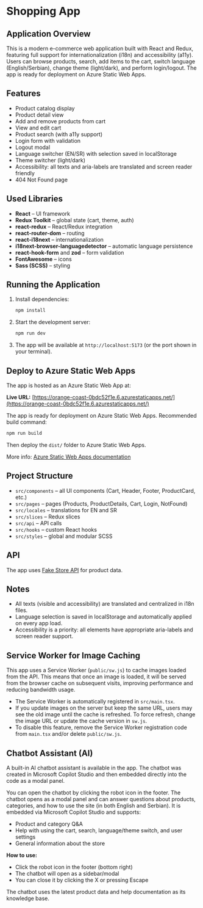 # Shopping App

## Application Overview

This is a modern e-commerce web application built with React and Redux, featuring full support for internationalization (i18n) and accessibility (a11y). Users can browse products, search, add items to the cart, switch language (English/Serbian), change theme (light/dark), and perform login/logout. The app is ready for deployment on Azure Static Web Apps.

## Features

- Product catalog display
- Product detail view
- Add and remove products from cart
- View and edit cart
- Product search (with a11y support)
- Login form with validation
- Logout modal
- Language switcher (EN/SR) with selection saved in localStorage
- Theme switcher (light/dark)
- Accessibility: all texts and aria-labels are translated and screen reader friendly
- 404 Not Found page

## Used Libraries

- **React** – UI framework
- **Redux Toolkit** – global state (cart, theme, auth)
- **react-redux** – React/Redux integration
- **react-router-dom** – routing
- **react-i18next** – internationalization
- **i18next-browser-languagedetector** – automatic language persistence
- **react-hook-form** and **zod** – form validation
- **FontAwesome** – icons
- **Sass (SCSS)** – styling

## Running the Application

1. Install dependencies:
   ```bash
   npm install
   ```
2. Start the development server:
   ```bash
   npm run dev
   ```
3. The app will be available at `http://localhost:5173` (or the port shown in your terminal).

## Deploy to Azure Static Web Apps

The app is hosted as an Azure Static Web App at:

**Live URL:** [https://orange-coast-0bdc52f1e.6.azurestaticapps.net/](https://orange-coast-0bdc52f1e.6.azurestaticapps.net/)

The app is ready for deployment on Azure Static Web Apps. Recommended build command:

```bash
npm run build
```

Then deploy the `dist/` folder to Azure Static Web Apps.

More info: [Azure Static Web Apps documentation](https://learn.microsoft.com/en-us/azure/static-web-apps/)

## Project Structure

- `src/components` – all UI components (Cart, Header, Footer, ProductCard, etc.)
- `src/pages` – pages (Products, ProductDetails, Cart, Login, NotFound)
- `src/locales` – translations for EN and SR
- `src/slices` – Redux slices
- `src/api` – API calls
- `src/hooks` – custom React hooks
- `src/styles` – global and modular SCSS

## API

The app uses [Fake Store API](https://fakestoreapi.com/) for product data.

## Notes

- All texts (visible and accessibility) are translated and centralized in i18n files.
- Language selection is saved in localStorage and automatically applied on every app load.
- Accessibility is a priority: all elements have appropriate aria-labels and screen reader support.

## Service Worker for Image Caching

This app uses a Service Worker (`public/sw.js`) to cache images loaded from the API. This means that once an image is loaded, it will be served from the browser cache on subsequent visits, improving performance and reducing bandwidth usage.

- The Service Worker is automatically registered in `src/main.tsx`.
- If you update images on the server but keep the same URL, users may see the old image until the cache is refreshed. To force refresh, change the image URL or update the cache version in `sw.js`.
- To disable this feature, remove the Service Worker registration code from `main.tsx` and/or delete `public/sw.js`.

## Chatbot Assistant (AI)

A built-in AI chatbot assistant is available in the app. The chatbot was created in Microsoft Copilot Studio and then embedded directly into the code as a modal panel.

You can open the chatbot by clicking the robot icon in the footer. The chatbot opens as a modal panel and can answer questions about products, categories, and how to use the site (in both English and Serbian). It is embedded via Microsoft Copilot Studio and supports:

- Product and category Q&A
- Help with using the cart, search, language/theme switch, and user settings
- General information about the store

**How to use:**

- Click the robot icon in the footer (bottom right)
- The chatbot will open as a sidebar/modal
- You can close it by clicking the X or pressing Escape

The chatbot uses the latest product data and help documentation as its knowledge base.
